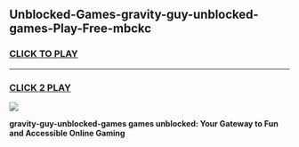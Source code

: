 
## Unblocked-Games-gravity-guy-unblocked-games-Play-Free-mbckc
<h3>
<a href="https://premium76.site?title=gravity-guy-unblocked-games&ref=21A">CLICK TO PLAY</a></h3>
<hr>

<h3>
<a href="https://premium76.site?title=gravity-guy-unblocked-games&ref=21A">CLICK 2 PLAY</a>
  
</h3>

<a href="https://premium76.site?title=gravity-guy-unblocked-games&ref=21A"><img src="https://clearcache.store/games.png"></a>


**gravity-guy-unblocked-games games unblocked: Your Gateway to Fun and Accessible Online Gaming**
